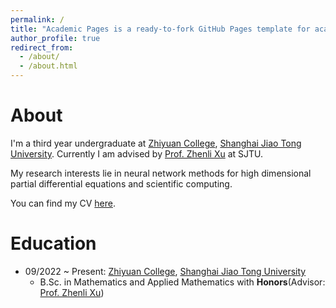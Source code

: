 ```yaml
---
permalink: /
title: "Academic Pages is a ready-to-fork GitHub Pages template for academic personal websites"
author_profile: true
redirect_from: 
  - /about/
  - /about.html
---
```


About
======
I'm a third year undergraduate at [Zhiyuan College](https://en.zhiyuan.sjtu.edu.cn), [Shanghai Jiao Tong University](https://en.sjtu.edu.cn). Currently I am advised by [Prof. Zhenli Xu](https://math.sjtu.edu.cn/faculty/xuzl/) at SJTU.


My research interests lie in neural network methods for high dimensional partial differential equations and scientific computing.

You can find my CV [here](../assets/CV.pdf).


Education
====
- 09/2022 ~ Present: [Zhiyuan College](https://en.zhiyuan.sjtu.edu.cn), [Shanghai Jiao Tong University](https://en.sjtu.edu.cn)
  - B.Sc. in Mathematics and Applied Mathematics with **Honors**(Advisor: [Prof. Zhenli Xu](https://math.sjtu.edu.cn/faculty/xuzl/))


